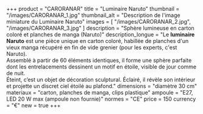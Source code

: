 +++
product = "CARORANAR"
title = "Luminaire Naruto"
thumbnail = "/images/CARORANAR_1.jpg"
thumbnail_alt = "Description de l'image miniature du Luminaire Naruto"
images = [
  "/images/CARORANAR_2.jpg",
  "/images/CARORANAR_3.jpg"
]
description = "Sphère lumineuse en carton coloré et planches de manga (Naruto)"
description_longue = "Le <b>luminaire Naruto</b> est une pièce unique en carton coloré, habillée de planches d'un vieux manga récupéré en fin de vide grenier (pour les experts, c'est Naruto).<br>Assemblé à partir de 60 éléments identiques, il forme une sphère parfaite dont les entrelacements dessinent un motif en étoile, visible de jour comme de nuit.<br>Éteint, c’est un objet de décoration sculptural. Éclairé, il révèle son intérieur et projette un discret ciel étoilé au plafond."
dimensions = "diamètre 30 cm"
materiaux = "carton, planches de manga, clips plastique"
ampoule = "E27, LED 20 W max (ampoule non fournie)"
normes = "CE"
price = 150
currency = "€"
new = true
+++